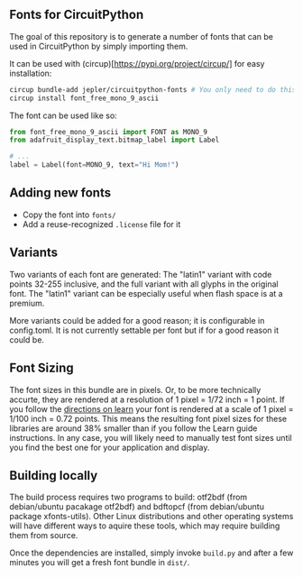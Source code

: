 ## Fonts for CircuitPython

<!-- SPDX-FileCopyrightText: 2023 Jeff Epler for Adafruit Industries -->
<!-- SPDX-License-Identifier: MIT -->

The goal of this repository is to generate a number of fonts that can be
used in CircuitPython by simply importing them.

It can be used with (circup)[https://pypi.org/project/circup/] for easy installation:

```sh
circup bundle-add jepler/circuitpython-fonts # You only need to do this once
circup install font_free_mono_9_ascii
```

The font can be used like so:
```python
from font_free_mono_9_ascii import FONT as MONO_9
from adafruit_display_text.bitmap_label import Label

# ...
label = Label(font=MONO_9, text="Hi Mom!")
```

## Adding new fonts

 * Copy the font into `fonts/`
 * Add a reuse-recognized `.license` file for it

## Variants

Two variants of each font are generated: The "latin1" variant with code points 32-255 inclusive, and the full variant with all glyphs in the original font. The "latin1" variant can be especially useful when flash space is at a premium.

More variants could be added for a good reason; it is configurable in config.toml. It is not currently settable per font but if for a good reason it could be.

## Font Sizing

The font sizes in this bundle are in pixels.
Or, to be more technically accurte, they are rendered at a resolution of 1 pixel = 1/72 inch = 1 point.
If you follow the [directions on learn](https://learn.adafruit.com/custom-fonts-for-pyportal-circuitpython-display/use-otf2bdf) your font is rendered at a scale of 1 pixel = 1/100 inch = 0.72 points.
This means the resulting font pixel sizes for these libraries are around 38% smaller than if you follow the Learn guide instructions.
In any case, you will likely need to manually test font sizes until you find the best one for your application and display.

## Building locally

The build process requires two programs to build: otf2bdf (from debian/ubuntu pacakage otf2bdf) and bdftopcf (from debian/ubuntu package xfonts-utils). Other Linux distributions and other operating systems will have different ways to aquire these tools, which may require building them from source.

Once the dependencies are installed, simply invoke `build.py` and after a few minutes you will get a fresh font bundle in `dist/`.
